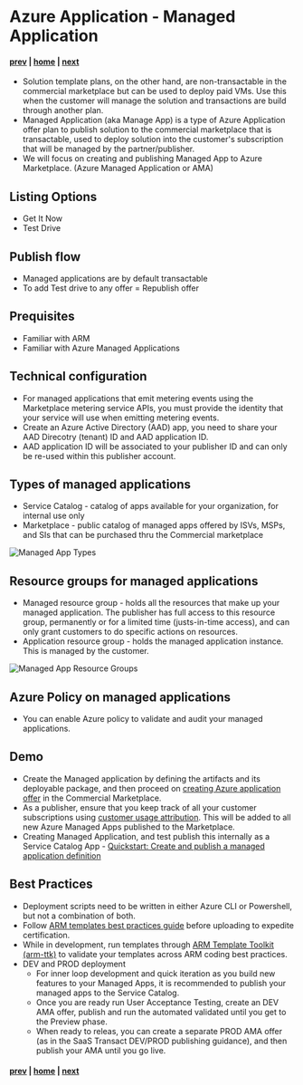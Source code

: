 # Azure Application - Managed Application
#### [prev](./saastransact.md) | [home](./welcome.md)  | [next](./references.md)
- Solution template plans, on the other hand, are non-transactable in the commercial marketplace but can be used to deploy paid VMs. Use this when the customer will manage the solution and transactions are build through another plan.
- Managed Application (aka Manage App) is a type of Azure Application offer plan to publish solution to the commercial marketplace that is transactable, used to deploy solution into the customer's subscription that will be managed by the partner/publisher.  
- We will focus on creating and publishing Managed App to Azure Marketplace. (Azure Managed Application or AMA)

## Listing Options
- Get It Now
- Test Drive

## Publish flow
- Managed applications are by default transactable
- To add Test drive to any offer = Republish offer

## Prequisites 
- Familiar with ARM
- Familiar with Azure Managed Applications

## Technical configuration
- For managed applications that emit metering events using the Marketplace metering service APIs, you must provide the identity that your service will use when emitting metering events.
- Create an Azure Active Directory (AAD) app, you need to share your AAD Direcotry (tenant) ID and AAD application ID.
- AAD application ID will be associated to your publisher ID and can only be re-used within this publisher account.

## Types of managed applications
- Service Catalog - catalog of apps available for your organization, for internal use only
- Marketplace - public catalog of managed apps offered by ISVs, MSPs, and SIs that can be purchased thru the Commercial marketplace

![Managed App Types](https://docs.microsoft.com/en-au/azure/azure-resource-manager/managed-applications/media/overview/manage_app_options.png)

## Resource groups for managed applications
- Managed resource group - holds all the resources that make up your managed application. The publisher has full access to this resource group, permanently or for a limited time (justs-in-time access), and can only grant customers to do specific actions on resources.
- Application resource group -  holds the managed application instance.  This is managed by the customer.

![Managed App Resource Groups](https://docs.microsoft.com/en-au/azure/azure-resource-manager/managed-applications/media/overview/access.png)

## Azure Policy on managed applications
- You can enable Azure policy to validate and audit your managed applications.

## Demo
- Create the Managed application by defining the artifacts and its deployable package, and then proceed on [creating Azure application offer](https://docs.microsoft.com/en-us/azure/marketplace/create-new-azure-apps-offer) in the Commercial Marketplace.
- As a publisher, ensure that you keep track of all your customer subscriptions using [customer usage attribution](https://docs.microsoft.com/en-us/azure/marketplace/azure-partner-customer-usage-attribution).  This will be added to all new Azure Managed Apps published to the Marketplace.
- Creating Managed Application, and test publish this internally as a Service Catalog App - [Quickstart: Create and publish a managed application definition](https://docs.microsoft.com/en-us/azure/azure-resource-manager/managed-applications/publish-service-catalog-app?tabs=azure-powershell)

## Best Practices
- Deployment scripts need to be written in either Azure CLI or Powershell, but not a combination of both.
- Follow [ARM templates best practices guide](https://aka.ms/Best-Practices-Guide) before uploading to expedite certification.
- While in development, run templates through [ARM Template Toolkit (arm-ttk)](https://github.com/Azure/arm-ttk) to validate your templates across ARM coding best practices.
- DEV and PROD deployment
  - For inner loop development and quick iteration as you build new features to your Managed Apps, it is recommended to publish your managed apps to the Service Catalog.  
  - Once you are ready run User Acceptance Testing,  create an DEV AMA offer, publish and run the automated validated until you get to the Preview phase. 
  - When ready to releas, you can create a separate PROD AMA offer (as in the SaaS Transact DEV/PROD publishing guidance), and then publish your AMA until you go live.
 
 #### [prev](./saastransact.md) | [home](./welcome.md)  | [next](./references.md)
